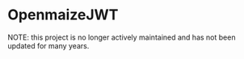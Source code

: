 # OpenmaizeJWT

NOTE: this project is no longer actively maintained and has not been updated for many years.
